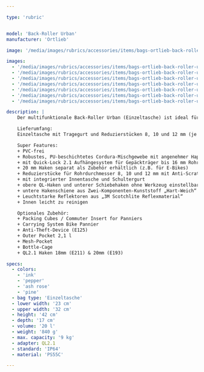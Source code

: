 ```yaml
---

type: 'rubric'


model: 'Back-Roller Urban'
manufacturer: 'Ortlieb'

image: '/media/images/rubrics/accessories/items/bags-ortlieb-back-roller-urban_01.jpg'

images:
  - '/media/images/rubrics/accessories/items/bags-ortlieb-back-roller-urban_02.jpg'
  - '/media/images/rubrics/accessories/items/bags-ortlieb-back-roller-urban_03.jpg'
  - '/media/images/rubrics/accessories/items/bags-ortlieb-back-roller-urban_04.jpg'
  - '/media/images/rubrics/accessories/items/bags-ortlieb-back-roller-urban_05.jpg'
  - '/media/images/rubrics/accessories/items/bags-ortlieb-back-roller-urban_06.jpg'
  - '/media/images/rubrics/accessories/items/bags-ortlieb-back-roller-urban_07.jpg'
  - '/media/images/rubrics/accessories/items/bags-ortlieb-back-roller-urban_08.jpg'

description: |
    Der multifunktionale Back-Roller Urban (Einzeltasche) ist ideal für alle, die eine geräumige, wasserdichte Tasche für den Weg zu Arbeit, Uni oder Schule benötigen. Passend zum Casual- oder Business- Outfit, ist die Tasche aus einem Cordura-Mix im textilen Look gefertigt. Dank der PU-Beschichtung auf der Innenseite ist sie trotzdem absolut wasserdicht. Ein schnelles und unkompliziertes Befestigen am Gepäckträger gewährleistet das praktische Quick-Lock Halterungssystem. Eine fest montierte Innentasche, bestehend aus Hauptfach und Netztasche mit Reißverschluss sorgt für Ordnung und Übersicht. Mit dem Schultergurt lässt sich der Back-Roller Urban bequem als Umhängetasche tragen.

    Lieferumfang:
    Einzeltasche mit Tragegurt und Reduzierstücken 8, 10 und 12 mm (je Größe 1 Paar)

    Super Features:
    + PVC-frei
    + Robustes, PU-beschichtetes Cordura-Mischgewebe mit angenehmer Haptik
    + mit Quick-Lock 2.1 Aufhängesystem für Gepäckträger bis 16 mm Rohrdurchmesser
    + 20 mm Haken separat als Zubehör erhältlich (z.B. für E-Bikes)
    + Reduzierstücke für Rohrdurchmesser 8, 10 und 12 mm mit Anti-Scratch-Funktion zum Schutz des Gepäckträgers liegen bei
    + mit integrierter Innentasche und Schultergurt
    + obere QL-Haken und unterer Schiebehaken ohne Werkzeug einstellbar
    + untere Hakenschiene aus Zwei-Komponenten-Kunststoff „Hart-Weich“ mit Anti-Scratch-Funktion zum Schutz des Gepäckträgers
    + Leuchtstarke Reflektoren aus „3M Scotchlite Reflexmaterial“
    + Innen leicht zu reinigen

    Optionales Zubehör:
    + Packing Cubes / Commuter Insert for Panniers
    + Carrying System Bike Pannier
    + Anti-Theft-Device (E125)
    + Outer Pocket 2,1 l
    + Mesh-Pocket
    + Bottle-Cage
    + QL2.1 Haken 18mm (E211) & 20mm (E193)

specs:
  - colors:
    - 'ink'
    - 'pepper'
    - 'ash rose'
    - 'pine'
  - bag type: 'Einzeltasche'
  - lower width: '23 cm'
  - upper width: '32 cm'
  - height: '42 cm'
  - depth: '17 cm'
  - volume: '20 l'
  - weight: '840 g'
  - max. capacity: '9 kg'
  - adapter: QL2.1
  - standard: 'IP64'
  - material: 'PS55C'

---
```

